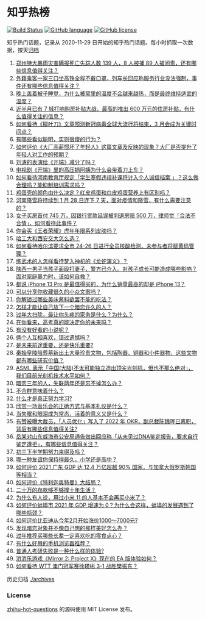 # 知乎热榜
[![Build Status](https://github.com/ToWeLong/zhihu-hot-questions/workflows/CI/badge.svg)](https://github.com/ToWeLong/zhihu-hot-questions/actions)
[![GitHub language](https://img.shields.io/badge/language-golang-orange.svg)](https://golang.org/)
[![GitHub license](https://img.shields.io/github/license/ToWeLong/zhihu-hot-questions)](https://github.com/ToWeLong/zhihu-hot-questions/blob/main/LICENSE)

知乎热门话题，记录从 2020-11-29 日开始的知乎热门话题。每小时抓取一次数据，按天[归档](./archives)

<!-- BEGIN -->

1. [郑州特大暴雨灾害瞒报死亡失踪人数 139 人，8 人被捕 89 人被问责，还有哪些信息值得关注？](https://www.zhihu.com/question/512721517)
1. [外籍乘客一家三口坐高铁全程不戴口罩，列车长回应称服务行业没法强制，事件还有哪些信息值得关注？](https://www.zhihu.com/question/512759968)
1. [晚上盖着被子睡觉，为什么被窝里的温度不会越来越热，而是最终维持适宜的温度？](https://www.zhihu.com/question/512684957)
1. [近半月已有 7 城打响购房补贴大战，最高的推出 600 万元的住房补贴，有什么值得关注的信息？](https://www.zhihu.com/question/511233783)
1. [如何看待《柳叶刀》文章预测新冠病毒全球大流行将结束，3 月会成为关键时间点？](https://www.zhihu.com/question/512697160)
1. [有哪些看似聪明，实则很傻的行为？](https://www.zhihu.com/question/60864080)
1. [如何评价《大厂高薪惯坏了年轻人》这篇文章及反映的现象？大厂是否提升了年轻人对工作的预期？](https://www.zhihu.com/question/512491583)
1. [刘涛的表演给《开端》减分了吗？](https://www.zhihu.com/question/512634364)
1. [电视剧《开端》里的高压锅阿姨为什么会带着刀上车？](https://www.zhihu.com/question/511623287)
1. [如何看待河南教育厅规定「学生寒假违规补课将计入个人诚信档案 」？这么做合理吗？能抑制培训需求吗？](https://www.zhihu.com/question/512637257)
1. [鸡蛋壳的颜色由什么决定？红皮鸡蛋和白皮鸡蛋营养上有区别吗？](https://www.zhihu.com/question/20377638)
1. [河南降雪将持续到 1 月 28 日连下 7 天，面对疫情和降雪，有什么需要注意的？](https://www.zhihu.com/question/512834941)
1. [女子买房首付 745 万，因银行贷款延误被判退房赔 500 万，律师觉「合法不合情」，如何看待此事件？](https://www.zhihu.com/question/512643113)
1. [你会买《王者荣耀》虎年年限系列皮肤吗？](https://www.zhihu.com/question/512472811)
1. [哈工大和西安交大怎么选？](https://www.zhihu.com/question/470162359)
1. [如何看待哈尔滨要求全市 24-26 日进行全员核酸检测，未参与者将赋黄码管理？](https://www.zhihu.com/question/512880637)
1. [练武术的人怎样看待梦入神机的《龙蛇演义》？](https://www.zhihu.com/question/47059027)
1. [陕西一男子当孩子面殴打妻子，警方已介入。对孩子成长可能造成哪些影响？面对家庭暴力时，该如何自救？](https://www.zhihu.com/question/512644362)
1. [都说 iPhone 13 Pro 是最值得买的，为什么销量最高的却是 iPhone 13？](https://www.zhihu.com/question/511465735)
1. [可以分享你收藏很久的小众文案吗？](https://www.zhihu.com/question/512145206)
1. [你解锁过哪些美味酱料欲罢不能的吃法？](https://www.zhihu.com/question/511497396)
1. [怎样才能让自己放下一个暗恋许久的人？](https://www.zhihu.com/question/512782528)
1. [过年大扫除，最让你头疼的家务是什么？为什么？](https://www.zhihu.com/question/510397941)
1. [在你看来，高考真的能决定你的未来吗？](https://www.zhihu.com/question/501756275)
1. [有没有好看的小说呢？](https://www.zhihu.com/question/508972663)
1. [俩个人互相喜欢，错过遗憾吗？](https://www.zhihu.com/question/508166906)
1. [是未来前途重要，还是快乐重要?](https://www.zhihu.com/question/512485443)
1. [秦始皇陵陪葬墓新出土大量珍贵文物，包括陶器、铜器和小件器物，这些文物都有哪些研究价值？](https://www.zhihu.com/question/512704654)
1. [ASML 表示「中国(大陆)不太可能独立造出顶尖光刻机，但也不那么绝对」，我们目前光刻机技术水平如何？](https://www.zhihu.com/question/512653424)
1. [暗恋三年的人，失联两年还是忘不掉怎么办？](https://www.zhihu.com/question/511582697)
1. [不合群意味着什么？](https://www.zhihu.com/question/510904334)
1. [什么才是真正努力学习?](https://www.zhihu.com/question/498916556)
1. [欣赏一场音乐会的正确方式与基本礼仪是什么？](https://www.zhihu.com/question/27375651)
1. [当失眠和眼泪成为常态，活着的意义又是什么？](https://www.zhihu.com/question/512792821)
1. [有赞被曝大裁员，「人员优化」写入了 2022 年 OKR，副总裁陈锦晖已离职，背后有哪些信息值得关注?](https://www.zhihu.com/question/512435233)
1. [岳某对山东威海市公安局通告做出回应称「从未见过DNA鉴定报告，要求自行鉴定遭拒」，有哪些信息值得关注？](https://www.zhihu.com/question/512721535)
1. [初三下半学期努力来得及吗？](https://www.zhihu.com/question/511763573)
1. [哪一种友谊你保持得最久，小学还是高中？](https://www.zhihu.com/question/502764606)
1. [如何评价 2021 广东 GDP 达 12.4 万亿超越 90% 国家，与加拿大俄罗斯韩国等相当？](https://www.zhihu.com/question/512531932)
1. [如何评价《特利迦奥特曼》大结局？](https://www.zhihu.com/question/512803008)
1. [二十万的存款够不够撑十年生活？](https://www.zhihu.com/question/512251717)
1. [为什么有人说，用过小米 11 的人基本不会再买小米了？](https://www.zhihu.com/question/512072644)
1. [如何评价蚌埠市 2021 年 GDP 增速为 0？为什么会这样，蚌埠的发展遇到了哪些瓶颈？](https://www.zhihu.com/question/512522478)
1. [如何评价比亚迪从今年2月开始涨价1000～7000元?](https://www.zhihu.com/question/512751440)
1. [发现暗恋对象并不像自己想的那样美好怎么办？](https://www.zhihu.com/question/512738185)
1. [过年推荐买哪些长辈一定喜欢吃的零食点心？](https://www.zhihu.com/question/512068341)
1. [有什么好用的手机浏览器推荐？](https://www.zhihu.com/question/49436744)
1. [普通人考研失败是一种什么样的体验?](https://www.zhihu.com/question/512643790)
1. [消消乐游戏《Mirror 2: Project X》现在的 EA 版体验如何？](https://www.zhihu.com/question/512704848)
1. [如何看待 WTT 澳门冠军赛徐瑛彬 3-1 战胜樊振东？](https://www.zhihu.com/question/512836090)

<!-- END -->

历史归档 [./archives](./archives)


### License
[zhihu-hot-questions](https://github.com/towelong/zhihu-hot-questions) 的源码使用 MIT License 发布。